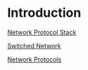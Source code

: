 # Introduction

[Network Protocol Stack](Introduction%201eedd9a178354733992fa060761351ff/Network%20Protocol%20Stack%202a1cac7b80074e989d4934b2460953a3.md)

[Switched Network](Introduction%201eedd9a178354733992fa060761351ff/Switched%20Network%2050af5fd5affe4abe841c67c4445cdbd0.md)

[Network Protocols](Introduction%201eedd9a178354733992fa060761351ff/Network%20Protocols%20211fa1b4132241198908c10f50f30cb9.md)